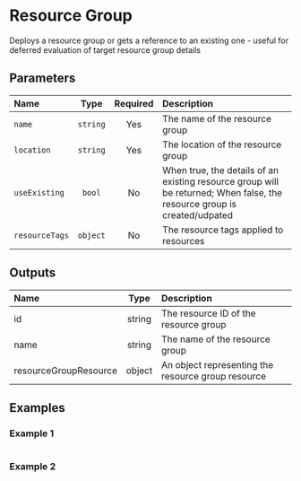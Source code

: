 # Resource Group

Deploys a resource group or gets a reference to an existing one - useful for deferred evaluation of target resource group details

## Parameters

| Name           | Type     | Required | Description                                                                                                              |
| :------------- | :------: | :------: | :----------------------------------------------------------------------------------------------------------------------- |
| `name`         | `string` | Yes      | The name of the resource group                                                                                           |
| `location`     | `string` | Yes      | The location of the resource group                                                                                       |
| `useExisting`  | `bool`   | No       | When true, the details of an existing resource group will be returned; When false, the resource group is created/udpated |
| `resourceTags` | `object` | No       | The resource tags applied to resources                                                                                   |

## Outputs

| Name                  | Type   | Description                                        |
| :-------------------- | :----: | :------------------------------------------------- |
| id                    | string | The resource ID of the resource group              |
| name                  | string | The name of the resource group                     |
| resourceGroupResource | object | An object representing the resource group resource |

## Examples

### Example 1

```bicep
```

### Example 2

```bicep
```